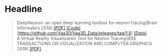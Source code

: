 # Headline

> DeepNeuron: an open deep learning toolbox for neuron tracing(Brain Informatics 2018)	[[PDF]](https://braininformatics.springeropen.com/counter/pdf/10.1186/s40708-018-0081-2.pdf)	[[Code]](https://github.com/Vaa3D/vaa3d_tools/tree/master/hackathon/MK/DeepNeuron)(https://github.com/Vaa3D/Vaa3D_Data/releases/tag/1.0)	[[Data]](http://celltypes.brainmap.org/)\
>A Virtual Reality Visualization Tool for Neuron Tracing(IEEE TRANSACTIONS ON VISUALIZATION AND COMPUTER GRAPHICS 2018)	[[PDF]](https://ieeexplore.ieee.org/stamp/stamp.jsp?tp=&arnumber=8017617)

